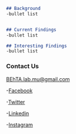 ```markdown
## Background
-bullet list


## Current Findings
-bullet list

## Interesting Findings
-bullet list
```




### Contact Us
BEhTA.lab.mu@gmail.com

-[Facebook]()

-[Twitter](https://twitter.com/BEhTA_Lab)

-[Linkedin]()

-[Instagram]()
